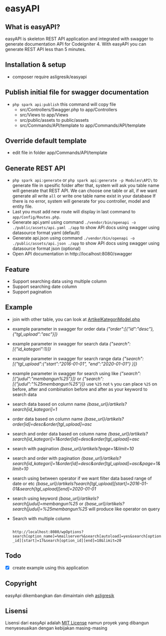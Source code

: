 # easyAPI

## What is easyAPI?

easyAPI is skeleton REST API application and integrated with swagger to generate documentation API for Codeigniter 4.
With easyAPI you can generate REST API less than 5 minutes.

## Installation & setup

- composer require asligresik/easyapi

## Publish initial file for swagger documentation

- `php spark api:publish` this command will copy file
  - src/Controllers/Swagger.php to app/Controllers
  - src/Views to app/Views
  - src/public/assets to public/assets
  - src/Commands/API/template to app/Commands/API/template

## Override default template

- edit file in folder app/Commands/API/template

## Generate REST API

- `php spark api:generate` or `php spark api:generate -p Modules\API\` to generate file in spesific folder
  after that, system will ask you table name will generate that REST API. We can choose one table or all, if we want generate all write `all` or write one table name exist in your database
  If there is no error, system will generate for you controller, model and entity file.
- Last you must add new route will display in last command to `app/Config/Routes.php`.
- Generate api.yaml using command `./vendor/bin/openapi -o ./public/assets/api.yaml ./app` to show API docs using swagger using datasource format yaml (default)
- Generate api.json using command `./vendor/bin/openapi -o ./public/assets/api.json ./app` to show API docs using swagger using datasource format json (optional)
- Open API documentation in http://localhost:8080/swagger

## Feature

- Support searching data using multiple column
- Support searching date column
- Support pagination

## Example

- join with other table, you can look at [ArtikelKategoriModel.php](https://github.com/pandigresik/easyAPI/blob/master/app/Models/ArtikelKategoriModel.php)
- example parameter in swagger for order data _{"order":[{"id":"desc"},{"tgl_upload":"asc"}]}_
- example parameter in swagger for search data _{"search":[{"id_kategori":1}]}_
- example parameter in swagger for search range data _{"search":[{"tgl_upload":{"start":"2016-01-01", "end":"2020-01-01"} }]}_
- example parameter in swagger for search using like _{"search":[{"judul":"membangun%25"}]}_ or _{"search":[{"judul":"%25membangun%25"}]}_ use `%25` not `%` you can place `%25` on before, after and combination before and after as your keyword to search data
- search data based on column name _{base_url}/artikels?search[id_kategori]=1_
- order data based on column name _{base_url}/artikels?order[id]=desc&order[tgl_upload]=asc_
- search and order data based on column name _{base_url}/artikels?search[id_kategori]=1&order[id]=desc&order[tgl_upload]=asc_
- search with pagination _{base_url}/artikels?page=1&limit=10_
- search and order with pagination _{base_url}/artikels?search[id_kategori]=1&order[id]=desc&order[tgl_upload]=asc&page=1&limit=10_
- search using between operator if we want filter data based range of date or etc _{base_url}/artikels?search[tgl_upload][start]=2016-01-01&search[tgl_upload][end]=2020-01-01_
- search using keyword _{base_url}/artikels?search[judul]=membangun%25_ or _{base_url}/artikels?search[judul]=%25membangun%25_ will produce like operator on query
- Search with multiple column

  ```curl -X GET "http://localhost:8080/wpOptions?search[option_name]=%mailserver%&search[autoload]=yes&search[option_id][start]=17&search[option_id][end]=18&limit=20" -H  "accept: application/json" -H  "Authorization: Bearer eyJ0eXAiOiJKV1QiLCJhbGciOiJIUzI1NiJ9.eyJhdWQiOiJodHRwOlwvXC9sb2NhbGhvc3Q6ODA4MCIsImlhdCI6MTM1Njk5OTUyNCwiZW1haWwiOiJ0ZXMiLCJuYmYiOjEzNTcwMDAwMDB9.Pg4laqjebIDLzoFDS0ySnOKOueKLWjnXwWILsSmVsVI"

  ```

  `http://localhost:8080/wpOptions?search[option_name]=%mailserver%&search[autoload]=yes&search[option_id][start]=17&search[option_id][end]=18&limit=20`

## Todo

- [x] create example using this application

## Copyright

easyApi dikembangkan dan dimaintain oleh [asligresik](https://github.com/pandigresik)

## Lisensi

Lisensi dari easyApi adalah [MIT License](LICENSE) namun proyek yang dibangun menyeseuaikan dengan kebijakan masing-masing
